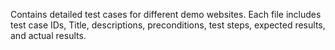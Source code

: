 Contains detailed test cases for different demo websites. Each file includes test case IDs, Title, descriptions, preconditions, test steps, expected results, and actual results.

